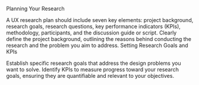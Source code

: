 Planning Your Research

A UX research plan should include seven key elements: project background, research goals, research questions, key performance indicators (KPIs), methodology, participants, and the discussion guide or script.
Clearly define the project background, outlining the reasons behind conducting the research and the problem you aim to address.
Setting Research Goals and KPIs

Establish specific research goals that address the design problems you want to solve.
Identify KPIs to measure progress toward your research goals, ensuring they are quantifiable and relevant to your objectives.